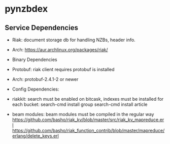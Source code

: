 pynzbdex
========

Service Dependencies
--------------------

* Riak: document storage db for handling NZBs, header info.
 * Arch: https://aur.archlinux.org/packages/riak/

* Binary Dependencies
 * Protobuf: riak client requires protobuf is installed
 * Arch: protobuf-2.4.1-2 or newer

* Config Dependencies:   
 * riakkit:    search must be enabled on bitcask,
               indexes must be installed for each bucket:
               search-cmd install group
               search-cmd install article
 * beam modules:    beam modules must be compiled in the regular way
                    https://github.com/basho/riak_kv/blob/master/src/riak_kv_mapreduce.erl
                    https://github.com/basho/riak_function_contrib/blob/master/mapreduce/erlang/delete_keys.erl
